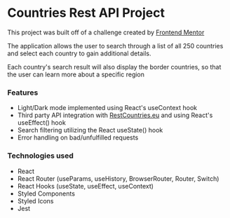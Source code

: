 # Countries Rest API Project

This project was built off of a challenge created by [Frontend Mentor](https://www.frontendmentor.io/challenges/rest-countries-api-with-color-theme-switcher-5cacc469fec04111f7b848ca)

The application allows the user to search through a list of all 250 countries and select each country to gain additional details. 

Each country's search result will also display the border countries, so that the user can learn more about a specific region 

### Features 
- Light/Dark mode implemented using React's useContext hook
- Third party API integration with [RestCountries.eu](https://restcountries.eu/) and using  React's useEffect() hook
- Search filtering utilizing the React useState() hook 
- Error handling on bad/unfulfilled requests 

### Technologies used 

- React 
- React Router (useParams, useHistory, BrowserRouter, Router, Switch)
- React Hooks (useState, useEffect, useContext)
- Styled Components
- Styled Icons
- Jest 